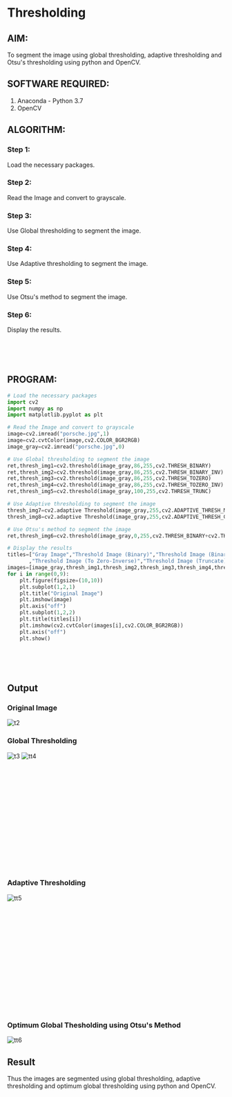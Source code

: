 # Thresholding
## AIM:
To segment the image using global thresholding, adaptive thresholding and Otsu's thresholding using python and OpenCV.

## SOFTWARE REQUIRED:
1. Anaconda - Python 3.7
2. OpenCV

## ALGORITHM:

### Step 1:
Load the necessary packages.

### Step 2:
Read the Image and convert to grayscale.

### Step 3:
Use Global thresholding to segment the image.

### Step 4:
Use Adaptive thresholding to segment the image.

### Step 5:
Use Otsu's method to segment the image.

### Step 6:
Display the results.

</br>
</br>
</br>

## PROGRAM:
```python
# Load the necessary packages
import cv2
import numpy as np
import matplotlib.pyplot as plt

# Read the Image and convert to grayscale
image=cv2.imread("porsche.jpg",1)
image=cv2.cvtColor(image,cv2.COLOR_BGR2RGB)
image_gray=cv2.imread("porsche.jpg",0)

# Use Global thresholding to segment the image
ret,thresh_img1=cv2.threshold(image_gray,86,255,cv2.THRESH_BINARY)
ret,thresh_img2=cv2.threshold(image_gray,86,255,cv2.THRESH_BINARY_INV)
ret,thresh_img3=cv2.threshold(image_gray,86,255,cv2.THRESH_TOZERO)
ret,thresh_img4=cv2.threshold(image_gray,86,255,cv2.THRESH_TOZERO_INV)
ret,thresh_img5=cv2.threshold(image_gray,100,255,cv2.THRESH_TRUNC)

# Use Adaptive thresholding to segment the image
thresh_img7=cv2.adaptive Threshold(image_gray,255,cv2.ADAPTIVE_THRESH_MEAN_C,cv2.THRESH_BINARY,11,2)
thresh_img8=cv2.adaptive Threshold(image_gray,255,cv2.ADAPTIVE_THRESH_GAUSSIAN_C,cv2.THRESH_BINARY,11,2)

# Use Otsu's method to segment the image 
ret,thresh_img6=cv2.threshold(image_gray,0,255,cv2.THRESH_BINARY+cv2.THRESH_OTSU)

# Display the results
titles=["Gray Image","Threshold Image (Binary)","Threshold Image (Binary Inverse)","Threshold Image (To Zero)"
       ,"Threshold Image (To Zero-Inverse)","Threshold Image (Truncate)","Otsu","Adaptive Threshold (Mean)","Adaptive Threshold (Gaussian)"]
images=[image_gray,thresh_img1,thresh_img2,thresh_img3,thresh_img4,thresh_img5,thresh_img6,thresh_img7,thresh_img8]
for i in range(0,9):
    plt.figure(figsize=(10,10))
    plt.subplot(1,2,1)
    plt.title("Original Image")
    plt.imshow(image)
    plt.axis("off")
    plt.subplot(1,2,2)
    plt.title(titles[i])
    plt.imshow(cv2.cvtColor(images[i],cv2.COLOR_BGR2RGB))
    plt.axis("off")
    plt.show()
```

</br>
</br>
</br>

## Output
### Original Image
![t2](https://user-images.githubusercontent.com/75235789/170286410-ddf83e95-bd22-4e80-ade5-d5980ab737a6.jpg)


### Global Thresholding

![t3](https://user-images.githubusercontent.com/75235789/170286029-923e9cf9-4603-4f77-9e59-79751e1f42c7.jpg)
![tt4](https://user-images.githubusercontent.com/75235789/170286022-a892cbfa-e4a6-4f4c-8eb1-6eadba1b069e.jpg)



<br>
</br>
<br>
</br>
</br>
</br>
</br>

</br>
</br>
</br>

</br>
</br>

</br>
</br>

### Adaptive Thresholding
![tt5](https://user-images.githubusercontent.com/75235789/170286218-fe816e5f-0525-4770-b1c8-7e57f11ec048.jpg)


<br>
</br>
<br>
</br>
</br>
</br>
</br>

</br>
</br>
</br>

</br>
</br>

</br>
</br>


### Optimum Global Thesholding using Otsu's Method

![tt6](https://user-images.githubusercontent.com/75235789/170286186-f1147c88-d292-4c0b-a4af-e175d9592bee.jpg)



## Result
Thus the images are segmented using global thresholding, adaptive thresholding and optimum global thresholding using python and OpenCV.

